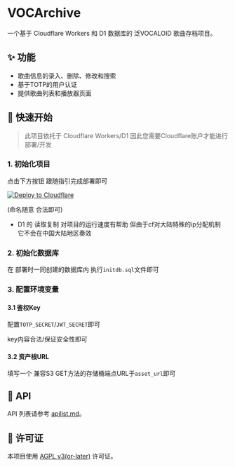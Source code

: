 # VOCArchive

一个基于 Cloudflare Workers 和 D1 数据库的 泛VOCALOID 歌曲存档项目。

## ✨ 功能

-   歌曲信息的录入、删除、修改和搜索
-   基于TOTP的用户认证
-   提供歌曲列表和播放器页面

## 🚀 快速开始

> 此项目依托于 Cloudflare Workers/D1 因此您需要Cloudflare账户才能进行部署/开发

### 1. 初始化项目

点击下方按钮 跟随指引完成部署即可

[![Deploy to Cloudflare](https://deploy.workers.cloudflare.com/button)](https://deploy.workers.cloudflare.com/?url=https://github.com/gxxk-dev/VOCArchive.git)

(命名随意 合法即可)

- D1 的 读取复制 对项目的运行速度有帮助 但由于cf对大陆特殊的ip分配机制 它不会在中国大陆地区奏效

### 2. 初始化数据库

在 部署时一同创建的数据库内 执行`initdb.sql`文件即可

### 3. 配置环境变量

#### 3.1 鉴权Key

配置`TOTP_SECRET`/`JWT_SECRET`即可

key内容合法/保证安全性即可 

#### 3.2 资产根URL

填写一个 兼容S3 GET方法的存储桶端点URL于`asset_url`即可

## 📝 API

API 列表请参考 [apilist.md](apilist.md)。

## 📄 许可证

本项目使用 [AGPL v3(or-later)](LICENSE) 许可证。
